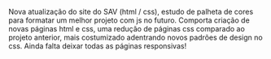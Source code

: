 Nova atualização do site do SAV (html / css), estudo de palheta de cores para formatar um melhor projeto com js no futuro. Comporta criação de novas páginas html e css, uma redução de páginas css comparado ao projeto anterior, mais costumizado adentrando novos padrões de design no css. 
Ainda falta deixar todas as páginas responsivas!
